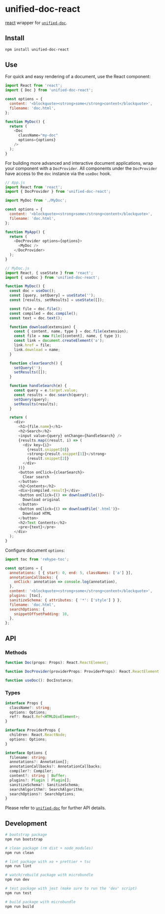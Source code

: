 # unified-doc-react

[react][react] wrapper for [`unified-doc`][unified-doc].

## Install

```sh
npm install unified-doc-react
```

## Use

For quick and easy rendering of a document, use the React component:

```js
import React from 'react';
import { Doc } from 'unified-doc-react';

const options = {
  content: '<blockquote><strong>some</strong>content</blockquote>',
  filename: 'doc.html',
};

function MyDoc() {
  return (
    <Doc
      className="my-doc"
      options={options}
    />
  );
}
```

For building more advanced and interactive document applications, wrap your component with a `DocProvider`.  All components under the `DocProvider` have access to the `doc` instance via the `useDoc` hook.

```js
// App.js
import React from 'react';
import { DocProvider } from 'unified-doc-react';

import MyDoc from './MyDoc';

const options = {
  content: '<blockquote><strong>some</strong>content</blockquote>',
  filename: 'doc.html',
};

function MyApp() {
  return (
    <DocProvider options={options}>
      <MyDoc />
    </DocProvider>
  );
}

// MyDoc.js
import React, { useState } from 'react';
import { useDoc } from 'unified-doc-react';

function MyDoc() {
  const doc = useDoc();
  const [query, setQuery] = useState('');
  const [results, setResults] = useState([]);

  const file = doc.file();
  const compiled = doc.compile();
  const text = doc.text();

  function download(extension) {
    const { content, name, type } = doc.file(extension);
    const file = new File([content], name, { type });
    const link = document.createElement('a');
    link.href = file;
    link.download = name;
  }

  function clearSearch() {
    setQuery('');
    setResults([]);
  }

  function handleSearch(e) {
    const query = e.target.value;
    const results = doc.search(query);
    setQuery(query);
    setResults(results);
  }

  return (
    <div>
      <h1>{file.name}</h1>
      <h2>Search</h2>
      <input value={query} onChange={handleSearch} />
      {results.map((result, i) => (
        <div key={i}>
          {result.snippet[0]}
          <strong>{result.snippet[1]}</strong>
          {result.snippet[2]}
        </div>
      ))}
      <button onClick={clearSearch}>
        Clear search
      </button>
      <h2>Contents</h2>
      <div>{compiled.result}</div>
      <button onClick={() => downloadFile()}>
        Download original
      </button>
      <button onClick={() => downloadFile('.html')}>
        Download HTML
      </button>
      <h2>Text Contents</h2>
      <pre>{text}</pre>
    </div>
  );
}
```

Configure document `options`:

```js
import toc from 'rehype-toc';

const options = {
  annotations: [ { start: 0, end: 5, classNames: ['a'] }],
  annotationCallbacks: {
    onClick: annotation => console.log(annotation),
  },
  content: '<blockquote><strong>some</strong>content</blockquote>',
  plugins: [toc],
  sanitizeSchema: { attributes: { '*': ['style'] } },
  filename: 'doc.html',
  searchOptions: {
    snippetOffsetPadding: 10,
  },
};
```

## API

### Methods

```ts
function Doc(props: Props): React.ReactElement;

function DocProvider(providerProps: ProviderProps): React.ReactElement;

function useDoc(): DocInstance;
```

### Types

```ts
interface Props {
  className?: string;
  options: Options;
  ref?: React.Ref<HTMLDivElement>;
}

interface ProviderProps {
  children: React.ReactNode;
  options: Options;
}

interface Options {
  filename: string;
  annotations?: Annotation[];
  annotationCallbacks?: AnnotationCallbacks;
  compiler?: Compiler;
  content?: string | Buffer;
  plugins?: Plugin | Plugin[];
  sanitizeSchema?: SanitizeSchema;
  searchAlgorithm?: SearchAlgorithm;
  searchOptions?: SearchOptions;
}
```

Please refer to [`unified-doc`][unified-doc] for further API details.

## Development

```sh
# bootstrap package
npm run bootstrap

# clean package (rm dist + node_modules)
npm run clean

# lint package with xo + prettier + tsc
npm run lint

# watch/rebuild package with microbundle
npm run dev

# test package with jest (make sure to run the 'dev' script)
npm run test

# build package with microbundle
npm run build
```

<!-- Links -->
[react]: https://github.com/facebook/react
[unified-doc]: https://github.com/unified-doc/unified-doc
